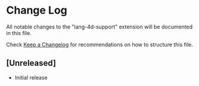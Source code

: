 # Change Log

All notable changes to the "lang-4d-support" extension will be documented in this file.

Check [Keep a Changelog](http://keepachangelog.com/) for recommendations on how to structure this file.

## [Unreleased]

- Initial release